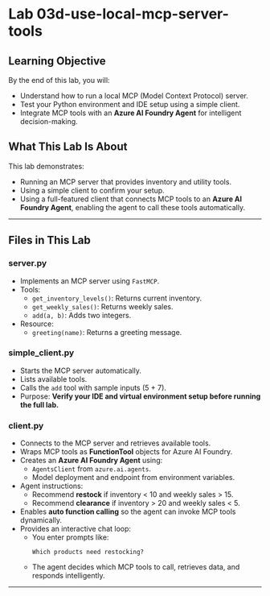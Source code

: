 # Lab 03d-use-local-mcp-server-tools

## Learning Objective
By the end of this lab, you will:
- Understand how to run a local MCP (Model Context Protocol) server.
- Test your Python environment and IDE setup using a simple client.
- Integrate MCP tools with an **Azure AI Foundry Agent** for intelligent decision-making.



## What This Lab Is About
This lab demonstrates:
- Running an MCP server that provides inventory and utility tools.
- Using a simple client to confirm your setup.
- Using a full-featured client that connects MCP tools to an **Azure AI Foundry Agent**, enabling the agent to call these tools automatically.

---


## Files in This Lab
### **server.py**
- Implements an MCP server using `FastMCP`.
- Tools:
  - `get_inventory_levels()`: Returns current inventory.
  - `get_weekly_sales()`: Returns weekly sales.
  - `add(a, b)`: Adds two integers.
- Resource:
  - `greeting(name)`: Returns a greeting message.

### **simple_client.py**
- Starts the MCP server automatically.
- Lists available tools.
- Calls the `add` tool with sample inputs (5 + 7).
- Purpose: **Verify your IDE and virtual environment setup before running the full lab.**

### **client.py**
- Connects to the MCP server and retrieves available tools.
- Wraps MCP tools as **FunctionTool** objects for Azure AI Foundry.
- Creates an **Azure AI Foundry Agent** using:
  - `AgentsClient` from `azure.ai.agents`.
  - Model deployment and endpoint from environment variables.
- Agent instructions:
  - Recommend **restock** if inventory < 10 and weekly sales > 15.
  - Recommend **clearance** if inventory > 20 and weekly sales < 5.
- Enables **auto function calling** so the agent can invoke MCP tools dynamically.
- Provides an interactive chat loop:
  - You enter prompts like:  
    ```
    Which products need restocking?
    ```
  - The agent decides which MCP tools to call, retrieves data, and responds intelligently.

---

